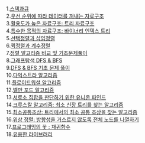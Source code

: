 1.[스택과큐](%EC%8A%A4%ED%83%9D%EA%B3%BC%20%ED%81%90.md)</br>
2.[우선 순위에 따라 데이터를 꺼내는 자료구조](./%EC%9A%B0%EC%84%A0%EC%88%9C%EC%9C%84%EC%97%90_%EB%94%B0%EB%9D%BC_%EB%8D%B0%EC%9D%B4%ED%84%B0%EB%A5%BC_%EA%BA%BC%EB%82%B4%EB%8A%94_%EC%9E%90%EB%A3%8C%EA%B5%AC%EC%A1%B0.md)</br>
3.[활용도가 높은 자료구조: 트리 자료구조](./%ED%8A%B8%EB%A6%AC%EC%9E%90%EB%A3%8C%EA%B5%AC%EC%A1%B0.md)</br>
4.[특수한 목적의 자료구조: 바이너리 인덱스 트리](./%EB%B0%94%EC%9D%B4%EB%84%88%EB%A6%AC%EC%9D%B8%EB%8D%B1%EC%8A%A4%ED%8A%B8%EB%A6%AC.md)</br>
5.[선택정렬과 삽입정렬](./%EC%84%A0%ED%83%9D%EC%A0%95%EB%A0%AC%EA%B3%BC%20%EC%82%BD%EC%9E%85%EC%A0%95%EB%A0%AC.md)</br>
6.[퀵정렬과 계수정렬](./%ED%80%B5%20%EC%A0%95%EB%A0%AC%EA%B3%BC%20%EA%B3%84%EC%88%98%20%EC%A0%95%EB%A0%AC.md)</br>
7.[정렬 알고리즘 비교 및 기초문제풀이](./%EC%A0%95%EB%A0%AC%EC%95%8C%EA%B3%A0%EB%A6%AC%EC%A6%98%20%EB%B9%84%EA%B5%90%20%EB%B0%8F%20%EA%B8%B0%EC%B4%88%20%EB%AC%B8%EC%A0%9C%ED%92%80%EC%9D%B4.md)</br>
8.[그래프탐색 DFS & BFS](./%EA%B7%B8%EB%9E%98%ED%94%84%ED%83%90%EC%83%89DFS%EC%99%80BFS.md)</br>
9.[DFS & BFS 기초 문제 풀이](./DFS%EC%99%80%20BFS%20%EA%B8%B0%EC%B4%88%20%EB%AC%B8%EC%A0%9C%ED%92%80%EC%9D%B4.md)</br>
10.[다익스트라 알고리즘](./%EB%8B%A4%EC%9D%B5%EC%8A%A4%ED%8A%B8%EB%9D%BC%20%EC%95%8C%EA%B3%A0%EB%A6%AC%EC%A6%98.md)</br>
11.[플로이드워셜 알고리즘](./%ED%94%8C%EB%A1%9C%EC%9D%B4%EB%93%9C%20%EC%9B%8C%EC%85%9C%20%EC%95%8C%EA%B3%A0%EB%A6%AC%EC%A6%98.md)</br>
12.[벨만 포드 알고리즘](./%EB%B2%A8%EB%A7%8C%ED%8F%AC%EB%93%9C%EC%95%8C%EA%B3%A0%EB%A6%AC%EC%A6%98_%EB%B9%84%EC%9A%A9%EC%9D%8C%EC%88%98%20%EA%B0%84%EC%84%A0%EC%9E%88%EC%9D%84%EB%95%8C%20%EC%B5%9C%EB%8B%A8%EA%B2%BD%EB%A1%9C.md)</br>
13.[서로소 집합을 판단하기 위한 유니온 파인드](./%EC%84%9C%EB%A1%9C%EC%86%8C%20%EC%A7%91%ED%95%A9%EC%9D%84%20%ED%8C%90%EB%8B%A8%ED%95%98%EA%B8%B0%20%EC%9C%84%ED%95%9C%20%EC%9C%A0%EB%8B%88%EC%98%A8%20%ED%8C%8C%EC%9D%B8%EB%93%9C%20%EC%9E%90%EB%A3%8C%EA%B5%AC%EC%A1%B0.md)</br>
14.[크루스칼 알고리즘: 최소 신장 트리를 찾는 알고리즘](./%ED%81%AC%EB%A3%A8%EC%8A%A4%EC%B9%BC%20%EC%95%8C%EA%B3%A0%EB%A6%AC%EC%A6%98.md)</br>
15.[최소공통조상: 트리에서의 최소 공통 조상을 찾는 알고리즘](./%EC%B5%9C%EC%86%8C%EA%B3%B5%ED%86%B5%EC%A1%B0%EC%83%81.md)</br>
16.[위상 정렬: 방향성을 거스르지 않도록 전체 노드를 나열하기](./%EC%9C%84%EC%83%81%EC%A0%95%EB%A0%AC_%EB%B0%A9%ED%96%A5%EC%84%B1%EC%9D%84%20%EA%B1%B0%EC%8A%A4%EB%A5%B4%EC%A7%80%EC%95%8A%EB%8F%84%EB%A1%9D%20%EC%A0%84%EC%B2%B4%EB%85%B8%EB%93%9C%EB%A5%BC%20%EB%82%98%EC%97%B4%ED%95%98%EA%B8%B0.md)</br>
17.[프로그래밍의 꽃 : 재귀함수](./%EC%9E%AC%EA%B7%80%20%ED%95%A8%EC%88%98.md)</br>
18.[유용한 라이브러리](./%EC%9C%A0%EC%9A%A9%ED%95%9C%ED%91%9C%EC%A4%80%EB%9D%BC%EC%9D%B4%EB%B8%8C%EB%9F%AC%EB%A6%AC.md)